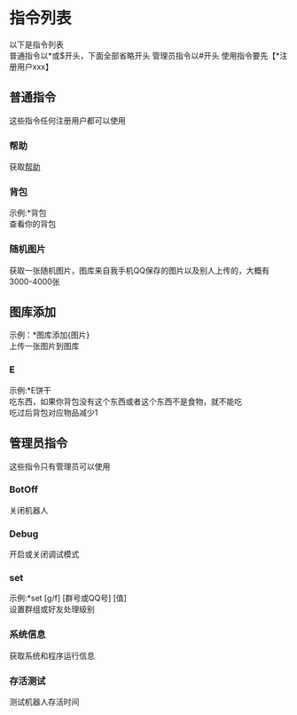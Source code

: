 # 指令列表
以下是指令列表  
普通指令以*或$开头，下面全部省略开头
管理员指令以#开头
使用指令要先【*注册用户xxx】
## 普通指令
这些指令任何注册用户都可以使用  
### 帮助
获取[帮助](https://github.com/TonyNomoney/Coishi/blob/main/docs/%E6%8C%87%E4%BB%A4%E5%88%97%E8%A1%A8.md)
### 背包
示例:*背包  
查看你的背包  
### 随机图片
获取一张随机图片，图库来自我手机QQ保存的图片以及别人上传的，大概有3000-4000张  
## 图库添加
示例：*图库添加{图片}  
上传一张图片到图库  
### E
示例:*E饼干  
吃东西，如果你背包没有这个东西或者这个东西不是食物，就不能吃  
吃过后背包对应物品减少1  
## 管理员指令
这些指令只有管理员可以使用  
### BotOff
关闭机器人  
### Debug
开启或关闭调试模式
### set
示例:*set [g/f] [群号或QQ号] [值]  
设置群组或好友处理级别  
### 系统信息
获取系统和程序运行信息  
### 存活测试
测试机器人存活时间  
